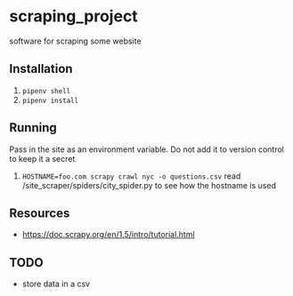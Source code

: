 # scraping_project
software for scraping some website

## Installation
1. `pipenv shell`
1. `pipenv install`

## Running
Pass in the site as an environment variable. Do not add it to version control
to keep it a secret
1. `HOSTNAME=foo.com scrapy crawl nyc -o questions.csv`
read /site_scraper/spiders/city_spider.py to see how the hostname is used


## Resources
* https://doc.scrapy.org/en/1.5/intro/tutorial.html

## TODO
* store data in a csv

